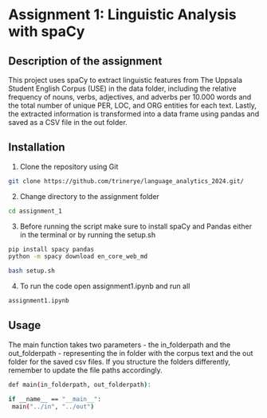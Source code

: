# Assignment 1: Linguistic Analysis with spaCy

## Description of the assignment
This project uses spaCy to extract linguistic features from The Uppsala Student English Corpus (USE) in the data folder, including the relative frequency of nouns, verbs, adjectives, and adverbs per 10.000 words and the total number of unique PER, LOC, and ORG entities for each text. Lastly, the extracted information is transformed into a data frame using pandas and saved as a CSV file in the out folder. 

## Installation

 1. Clone the repository using Git 
```sh
git clone https://github.com/trinerye/language_analytics_2024.git/
```

2. Change directory to the assignment folder 
```sh
cd assignment_1
```

3. Before running the script make sure to install spaCy and Pandas either in the terminal or by running the setup.sh 
```sh
pip install spacy pandas 
python -m spacy download en_core_web_md
```
```sh
bash setup.sh
```
4. To run the code open assignment1.ipynb and run all
```sh
assignment1.ipynb
```

## Usage
The main function takes two parameters - the in_folderpath and the out_folderpath - representing the in folder with the corpus text and the out folder for the saved csv files. If you structure the folders differently, remember to update the file paths accordingly.

```sh
def main(in_folderpath, out_folderpath):

if __name__ == "__main__":
 main("../in", "../out")
```
